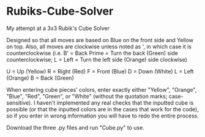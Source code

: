 # Rubiks-Cube-Solver
My attempt at a 3x3 Rubik's Cube Solver

Designed so that all moves are based on Blue on the front side and Yellow on top. Also, all moves are clockwise unless noted as ', in which case it is counterclockwise (i.e. B' = Back Prime = Turn the back (Green) side counterclockwise; L = Left = Turn the left side (Orange) side clockwise)

U = Up (Yellow)
R = Right (Red)
F = Front (Blue)
D = Down (White)
L = Left (Orange)
B = Back (Green)

When entering cube pieces' colors, enter exactly either "Yellow", "Orange", "Blue", "Red", "Green", or "White" (without the quotation marks; case-sensitive). I haven't implemented any real checks that the inputted cube is possible (or that the inputted colors are in the cases that work for the code), so if you enter in wrong information you will have to redo the entire process. 

Download the three .py files and run "Cube.py" to use.
